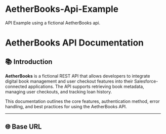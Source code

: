 # AetherBooks-Api-Example
API Example using a fictional AetherBooks api. 

# AetherBooks API Documentation

## 📚 Introduction

**AetherBooks** is a fictional REST API that allows developers to integrate digital book management and user checkout features into their Salesforce-connected applications. The API supports retrieving book metadata, managing user checkouts, and tracking loan history.

This documentation outlines the core features, authentication method, error handling, and best practices for using the AetherBooks API.

---

## 🌐 Base URL
